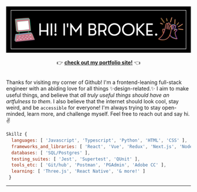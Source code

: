 ![Banner](https://github.com/brookeperkins/brookeperkins/blob/main/bpbannerblack.png)
<div align="center">
  👉 <strong><a href="https://www.brookeperkins.com/">check out my portfolio site!</a></strong> 👈
</div>
<br>

Thanks for visiting my corner of Github! I'm a frontend-leaning full-stack engineer with an abiding love for all things ✨design-related.✨ I aim to make useful things, and believe that <em>all truly useful things should have an artfulness to them</em>. I also believe that the internet should look cool, stay weird, and be `accessible` for everyone! I'm always trying to stay open-minded, learn more, and challenge myself. Feel free to reach out and say hi. ✌
<br>

```js
Skillz {
  languages: [ 'Javascript', 'Typescript', 'Python', 'HTML', 'CSS' ],
  frameworks_and_libraries: [ 'React', 'Vue', 'Redux', 'Next.js', 'Node', 'Express' ],
  databases: [ 'SQL/Postgres' ],
  testing_suites: [ 'Jest', 'Supertest', 'QUnit' ],
  tools_etc: [ 'Git/hub', 'Postman', 'PGAdmin', 'Adobe CC' ],
  learning: [ 'Three.js', 'React Native', '& more!' ]
 }
```
***
